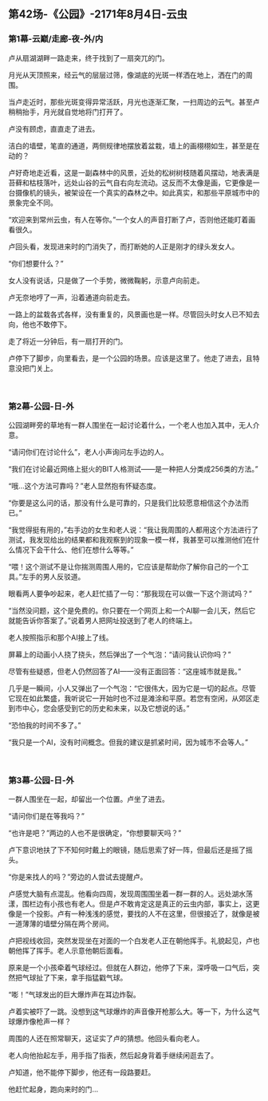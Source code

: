 ## 第42场-《公园》-2171年8月4日-云虫

### 第1幕-云巅/走廊-夜-外/内

卢从扇湖湖畔一路走来，终于找到了一扇突兀的门。

月光从天顶照来，经云气的层层过筛，像湖底的光斑一样洒在地上，洒在门的周围。

当卢走近时，那些光斑变得异常活跃，月光也逐渐汇聚，一扫周边的云气。甚至卢稍稍抬手，月光就自觉地将门打开了。

卢没有顾虑，直直走了进去。

洁白的墙壁，笔直的通道，两侧规律地摆放着盆栽，墙上的画栩栩如生，甚至是在动的？

卢好奇地走近看，这是一副森林中的风景，近处的松树树枝随着风摆动，地表满是苔藓和枯枝落叶，远处山谷的云气自右向左流动。这反而不太像是画，它更像是一台摄像机的镜头，被架设在一个真实的森林之中。如此真实，和那些平原城市中的景象完全不同。

“欢迎来到常州云虫，有人在等你。”一个女人的声音打断了卢，否则他还能盯着画看很久。

卢回头看，发现进来时的门消失了，而打断她的人正是刚才的绿头发女人。

“你们想要什么？”

女人没有说话，只是做了一个手势，微微鞠躬，示意卢向前走。

卢无奈地哼了一声，沿着通道向前走去。

一路上的盆栽各式各样，没有重复的，风景画也是一样。尽管回头时女人已不知去向，他也不敢停下。

走了将近一分钟后，有一扇打开的门。

卢停下了脚步，向里看去，是一个公园的场景。应该是这里了。他走了进去，且特意没把门关上。

<br>

### 第2幕-公园-日-外

公园湖畔旁的草地有一群人围坐在一起讨论着什么，一个老人也加入其中，无人介意。

“请问你们在讨论什么”，老人小声询问左手边的人。

“我们在讨论最近网络上挺火的BIT人格测试——是一种把人分类成256类的方法。”

“哦…这个方法可靠吗？”老人显然抱有怀疑态度。

“你要是这么问的话，那没有什么是可靠的，只是我们比较愿意相信这个办法而已。”

“我觉得挺有用的，”右手边的女生和老人说：“我让我周围的人都用这个方法进行了测试，我发现给出的结果都和我观察到的现象一模一样，我甚至可以推测他们在什么情况下会干什么、他们在想什么等等。”

“喂！这个测试不是让你揣测周围人用的，它应该是帮助你了解你自己的一个工具。”左手的男人反驳道。

眼看两人要争吵起来，老人赶忙插了一句：“那我现在可以做一下这个测试吗？”

“当然没问题，这个是免费的。你只要在一个网页上和一个AI聊一会儿天，然后它就能告诉你答案了。”说着男人把网址投送到了老人的终端上。

老人按照指示和那个AI接上了线。

屏幕上的动画小人挠了挠头，然后弹出了一个气泡：“请问我认识你吗？”

尽管有些疑惑，但老人仍然回答了AI——没有正面回答：“这座城市就是我。”

几乎是一瞬间，小人又弹出了一个气泡：“它很伟大，因为它是一切的起点。尽管它现在如此繁盛，我听说它一开始时也不过是滩涂和平原。若您有空闲，从郊区走到市中心，您会感受到它的历史和未来，以及它想说的话。”

“恐怕我的时间不多了。”

“我只是一个AI，没有时间概念。但我的建议是抓紧时间，因为城市不会等人。”

<br>

### 第3幕-公园-日-外

一群人围坐在一起，却留出一个位置。卢坐了进去。

“请问你们是在等我吗？”

“也许是吧？”两边的人也不是很确定，“你想要聊天吗？”

卢下意识地扶了下不知何时戴上的眼镜，随后思索了好一阵，但最后还是摇了摇头。

“你是来找人的吗？”旁边的人尝试去提醒卢。

卢感觉大脑有点混乱。他看向四周，发现周围围坐着一群一群的人。远处湖水荡漾，围栏边有小孩也有老人。但是卢不敢肯定这是真正的云虫内部，事实上，这更像是一个投影。卢有一种浅浅的感觉，要找的人不在这里，但很接近了，就像是被一道薄薄的墙壁分隔在两个房间。

卢把视线收回，突然发现坐在对面的一个白发老人正在朝他挥手。礼貌起见，卢也朝他挥了挥手。老人示意他朝后面看。

原来是一个小孩牵着气球经过。但就在人群边，他停了下来，深呼吸一口气后，突然把气球扯了下来，拿手指猛戳气球。

“嘭！”气球发出的巨大爆炸声在耳边炸裂。

卢着实被吓了一跳。没想到这气球爆炸的声音像开枪那么大。等一下，为什么这气球爆炸像枪声一样？

周围的人还在照常聊天，这证实了卢的猜想。他回头看向老人。

老人向他抬起左手，用手指了指表，然后起身背着手继续闲逛去了。

卢知道，他不能停下脚步，他还有一段路要赶。

他赶忙起身，跑向来时的门…

